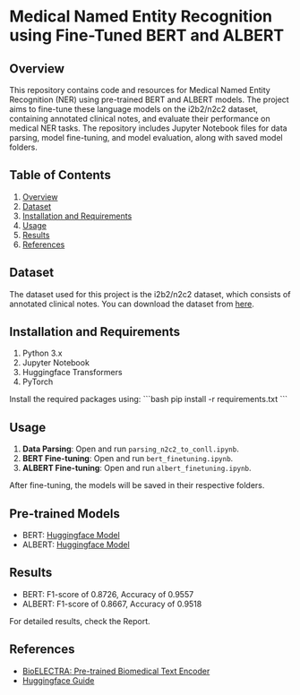 # Medical Named Entity Recognition using Fine-Tuned BERT and ALBERT

## Overview
This repository contains code and resources for Medical Named Entity Recognition (NER) using pre-trained BERT and ALBERT models. The project aims to fine-tune these language models on the i2b2/n2c2 dataset, containing annotated clinical notes, and evaluate their performance on medical NER tasks. The repository includes Jupyter Notebook files for data parsing, model fine-tuning, and model evaluation, along with saved model folders.

## Table of Contents
1. [Overview](#overview)
2. [Dataset](#dataset)
3. [Installation and Requirements](#installation-and-requirements)
4. [Usage](#usage)
5. [Results](#results)
6. [References](#references)

## Dataset
The dataset used for this project is the i2b2/n2c2 dataset, which consists of annotated clinical notes. You can download the dataset from [here](https://portal.dbmi.hms.harvard.edu/projects/n2c2-nlp/).

## Installation and Requirements
1. Python 3.x
2. Jupyter Notebook
3. Huggingface Transformers
4. PyTorch

Install the required packages using:
\```bash
pip install -r requirements.txt
\```

## Usage
1. **Data Parsing**: Open and run `parsing_n2c2_to_conll.ipynb`.
2. **BERT Fine-tuning**: Open and run `bert_finetuning.ipynb`.
3. **ALBERT Fine-tuning**: Open and run `albert_finetuning.ipynb`.

After fine-tuning, the models will be saved in their respective folders.

## Pre-trained Models
* BERT: [Huggingface Model](add-your-huggingface-link-here)
* ALBERT: [Huggingface Model](add-your-huggingface-link-here)

## Results
* BERT: F1-score of 0.8726, Accuracy of 0.9557
* ALBERT: F1-score of 0.8667, Accuracy of 0.9518

For detailed results, check the Report.

## References
* [BioELECTRA: Pre-trained Biomedical Text Encoder](https://paperswithcode.com/paper/bioelectra-pretrained-biomedical-text-encoder)
* [Huggingface Guide](https://www.freecodecamp.org/news/getting-started-with-ner-models-using-huggingface/)
